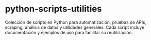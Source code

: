 # python-scripts-utilities
Colección de scripts en Python para automatización, pruebas de APIs, scraping, análisis de datos y utilidades generales. Cada script incluye documentación y ejemplos de uso para facilitar su reutilización.
